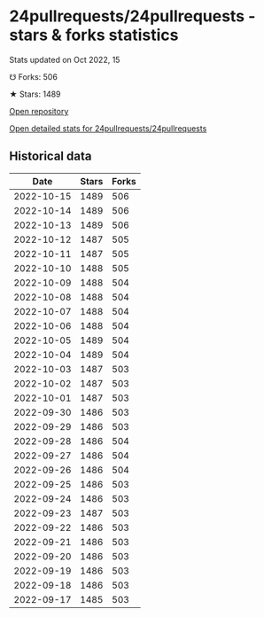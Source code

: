 # 24pullrequests/24pullrequests - stars & forks statistics

Stats updated on Oct 2022, 15

☋ Forks: 506

★ Stars: 1489

[Open repository](https://github.com/24pullrequests/24pullrequests)

[Open detailed stats for 24pullrequests/24pullrequests](https://reviewgithub.com/rep/24pullrequests/24pullrequests)

## Historical data
| Date | Stars | Forks |
|------|-------|-------|
| 2022-10-15 | 1489 | 506 | 
| 2022-10-14 | 1489 | 506 | 
| 2022-10-13 | 1489 | 506 | 
| 2022-10-12 | 1487 | 505 | 
| 2022-10-11 | 1487 | 505 | 
| 2022-10-10 | 1488 | 505 | 
| 2022-10-09 | 1488 | 504 | 
| 2022-10-08 | 1488 | 504 | 
| 2022-10-07 | 1488 | 504 | 
| 2022-10-06 | 1488 | 504 | 
| 2022-10-05 | 1489 | 504 | 
| 2022-10-04 | 1489 | 504 | 
| 2022-10-03 | 1487 | 503 | 
| 2022-10-02 | 1487 | 503 | 
| 2022-10-01 | 1487 | 503 | 
| 2022-09-30 | 1486 | 503 | 
| 2022-09-29 | 1486 | 503 | 
| 2022-09-28 | 1486 | 504 | 
| 2022-09-27 | 1486 | 504 | 
| 2022-09-26 | 1486 | 504 | 
| 2022-09-25 | 1486 | 503 | 
| 2022-09-24 | 1486 | 503 | 
| 2022-09-23 | 1487 | 503 | 
| 2022-09-22 | 1486 | 503 | 
| 2022-09-21 | 1486 | 503 | 
| 2022-09-20 | 1486 | 503 | 
| 2022-09-19 | 1486 | 503 | 
| 2022-09-18 | 1486 | 503 | 
| 2022-09-17 | 1485 | 503 | 

